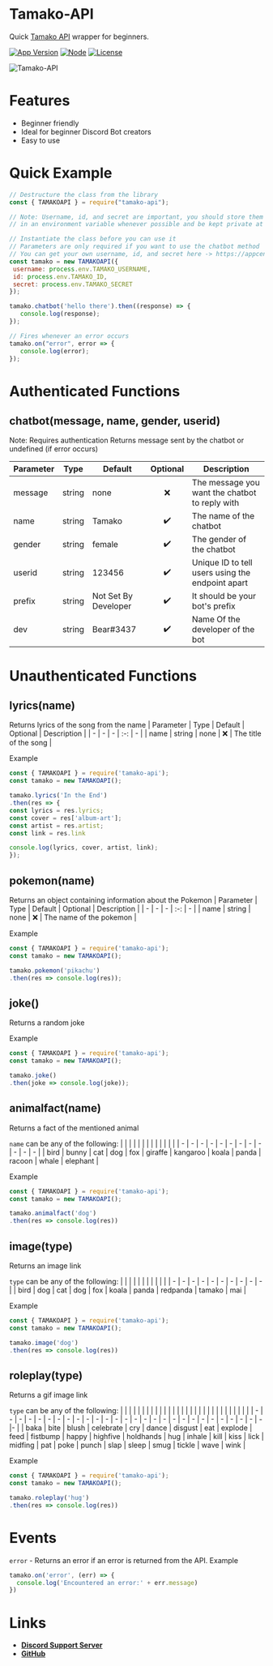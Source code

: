
# Tamako-API

Quick [Tamako API](https://api.tamako.tech) wrapper for beginners.

[![App Version](https://img.shields.io/npm/v/tamako-api)](https://www.npmjs.com/package/tamako-api)
[![Node](https://img.shields.io/node/v/tamako-api?color=green&logo=Node.js&logoColor=white)]()
[![License](https://img.shields.io/github/license/BearTS/tamako-api?color=blue&label=License)](https://github.com/BearTS/tamako-api/blob/master/LICENSE)

![Tamako-API](https://nodei.co/npm/tamako-api.png)



# Features

- Beginner friendly
- Ideal for beginner Discord Bot creators
- Easy to use


# Quick Example

```js
// Destructure the class from the library
const { TAMAKOAPI } = require("tamako-api");

// Note: Username, id, and secret are important, you should store them
// in an environment variable whenever possible and be kept private at all times

// Instantiate the class before you can use it
// Parameters are only required if you want to use the chatbot method
// You can get your own username, id, and secret here -> https://appcenter.theskyfallen.com/
const tamako = new TAMAKOAPI({
 username: process.env.TAMAKO_USERNAME,
 id: process.env.TAMAKO_ID,
 secret: process.env.TAMAKO_SECRET
});

tamako.chatbot('hello there').then((response) => {
   console.log(response);
});

// Fires whenever an error occurs
tamako.on("error", error => {
   console.log(error);
});
```

# Authenticated Functions

## chatbot(message, name, gender, userid)
Note: Requires authentication
Returns message sent by the chatbot or undefined (if error occurs)

| Parameter | Type | Default | Optional | Description |
| - | - | - | :-: | - |
| message | string | none | ❌ | The message you want the chatbot to reply with
| name | string | Tamako | ✔️ | The name of the chatbot
| gender | string | female | ✔️ | The gender of the chatbot
| userid | string | 123456 | ✔️ | Unique ID to tell users using the endpoint apart
| prefix | string | Not Set By Developer | ✔️ | It should be your bot's prefix
| dev | string | Bear#3437 | ✔️ | Name Of the developer of the bot

# Unauthenticated Functions

## lyrics(name)
Returns lyrics of the song from the name
| Parameter | Type | Default | Optional | Description |
| - | - | - | :-: | - |
| name | string | none | ❌ | The title of the song |

Example
```js
const { TAMAKOAPI } = require('tamako-api');
const tamako = new TAMAKOAPI();

tamako.lyrics('In the End')
.then(res => {
const lyrics = res.lyrics;
const cover = res['album-art'];
const artist = res.artist;
const link = res.link

console.log(lyrics, cover, artist, link);
});
```


## pokemon(name)
Returns an object containing information about the Pokemon
| Parameter | Type | Default | Optional | Description |
| - | - | - | :-: | - |
| name | string | none | ❌ | The name of the pokemon |

Example
```js
const { TAMAKOAPI } = require('tamako-api');
const tamako = new TAMAKOAPI();

tamako.pokemon('pikachu')
.then(res => console.log(res));
```


## joke()
Returns a random joke

Example
```js
const { TAMAKOAPI } = require('tamako-api');
const tamako = new TAMAKOAPI();

tamako.joke()
.then(joke => console.log(joke));
```


## animalfact(name)
Returns a fact of the mentioned animal

`name` can be any of the following:
| | | | | | | | | | | | |
| - | - | - | - | - | - | - | - | - | - | - | - |
| bird | bunny | cat | dog | fox | giraffe | kangaroo | koala | panda | racoon | whale | elephant |

Example
```js
const { TAMAKOAPI } = require('tamako-api');
const tamako = new TAMAKOAPI();

tamako.animalfact('dog')
.then(res => console.log(res))
```

## image(type)
Returns an image link

`type` can be any of the following:
| | | | | | | | | | |
| - | - | - | - | - | - | - | - | - | - |
| bird | dog | cat | dog | fox | koala | panda | redpanda | tamako | mai |

Example
```js
const { TAMAKOAPI } = require('tamako-api');
const tamako = new TAMAKOAPI();

tamako.image('dog')
.then(res => console.log(res))
```

## roleplay(type)
Returns a gif image link

`type` can be any of the following:
| | | | | | | | | | | | | | | | | | | | | | | | | | | | | |
| - | - | - | - | - | - | - | - | - | - | - | - | - | - | - | - | - | - | - | - | - | - | - | - | - | - | - | - |- |
| baka | bite | blush | celebrate | cry | dance | disgust | eat | explode | feed | fistbump | happy | highfive | holdhands | hug | inhale | kill | kiss | lick | midfing | pat | poke | punch | slap | sleep | smug | tickle | wave | wink |

Example
```js
const { TAMAKOAPI } = require('tamako-api');
const tamako = new TAMAKOAPI();

tamako.roleplay('hug')
.then(res => console.log(res))
```

# Events
`error` - Returns an error if an error is returned from the API.
Example
```js
tamako.on('error', (err) => {
  console.log('Encountered an error:' + err.message)
})
```

# Links
- **[Discord Support Server](https://support.tamako.tech)**
- **[GitHub](https://github.com/BearTS/tamako-api)**
